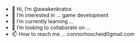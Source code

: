 - 👋 Hi, I’m @awakenkratos
- 👀 I’m interested in ... game development
- 🌱 I’m currently learning ...
- 💞️ I’m looking to collaborate on ...
- 📫 How to reach me ... connorhoscheid0gmail.com

<!---
awakenkratos/awakenkratos is a ✨ special ✨ repository because its `README.md` (this file) appears on your GitHub profile.
You can click the Preview link to take a look at your changes.
--->

